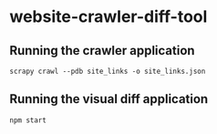 # website-crawler-diff-tool

## Running the crawler application

```
scrapy crawl --pdb site_links -o site_links.json
```

## Running the visual diff application

```
npm start
```
